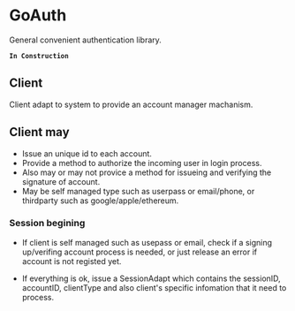 # GoAuth 
General convenient authentication library.

**```In Construction```**

## Client
Client adapt to system to provide an account manager machanism.

## Client may
- Issue an unique id to each account.
- Provide a method to authorize the incoming user in login process.
- Also may or may not provice a method for issueing and verifying the signature of account.
- May be self managed type such as userpass or email/phone, or thirdparty such as google/apple/ethereum.

### Session begining
- If client is self managed such as usepass or email, check if a signing up/verifing account process is needed, or just release an error if account is not registed yet.

- If everything is ok, issue a SessionAdapt which contains the sessionID, accountID, clientType and also client's specific infomation that it need to process.
